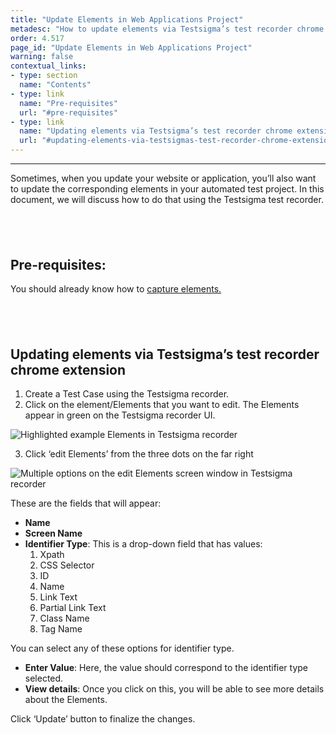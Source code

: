 ```yaml
---
title: "Update Elements in Web Applications Project"
metadesc: "How to update elements via Testsigma’s test recorder chrome extension."
order: 4.517
page_id: "Update Elements in Web Applications Project"
warning: false
contextual_links:
- type: section
  name: "Contents"
- type: link
  name: "Pre-requisites"
  url: "#pre-requisites"
- type: link
  name: "Updating elements via Testsigma’s test recorder chrome extension"
  url: "#updating-elements-via-testsigmas-test-recorder-chrome-extension"
---
```


---

Sometimes, when you update your website or application, you’ll also want to update the corresponding elements in your automated test project. In this document, we will discuss how to do that using the Testsigma test recorder.

&emsp;
---

## **Pre-requisites:**

You should already know how to [capture elements.](https://testsigma.com/docs/elements/web-apps/record-multiple-elements/)

&emsp;
---

## **Updating elements via Testsigma’s test recorder chrome extension**

 1. Create a Test Case using the Testsigma recorder. 
 2. Click on the element/Elements that you want to edit. The Elements appear in green on the Testsigma recorder UI. 

![Highlighted example Elements in Testsigma recorder](https://docs.testsigma.com/images/update-elements/highlighted-example-Elements-testsigma-recorder.png)

 3. Click ‘edit Elements’ from the three dots on the far right

![Multiple options on the edit Elements screen window in Testsigma recorder](https://docs.testsigma.com/images/update-elements/edit-Element-screen-multiple-options-testsigma-recorder.png)

These are the fields that will appear:

 * **Name**
 * **Screen Name**
 * **Identifier Type**: This is a drop-down field that has values:
   1. Xpath
   2. CSS Selector
   3. ID
   4. Name
   5. Link Text
   6. Partial Link Text
   7. Class Name
   8. Tag Name

You can select any of these options for identifier type.
 * **Enter Value**: Here, the value should correspond to the identifier type selected.
 * **View details**: Once you click on this, you will be able to see more details about the Elements.

Click ‘Update’ button to finalize the changes.



